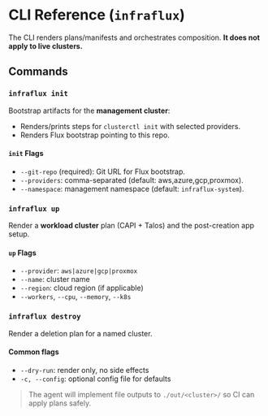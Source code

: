 # CLI Reference (`infraflux`)

The CLI renders plans/manifests and orchestrates composition. **It does not apply to live clusters.**

## Commands

### `infraflux init`

Bootstrap artifacts for the **management cluster**:

- Renders/prints steps for `clusterctl init` with selected providers.
- Renders Flux bootstrap pointing to this repo.

#### `init` Flags

- `--git-repo` (required): Git URL for Flux bootstrap.
- `--providers`: comma-separated (default: aws,azure,gcp,proxmox).
- `--namespace`: management namespace (default: `infraflux-system`).

### `infraflux up`

Render a **workload cluster** plan (CAPI + Talos) and the post-creation app setup.

#### `up` Flags

- `--provider`: `aws|azure|gcp|proxmox`
- `--name`: cluster name
- `--region`: cloud region (if applicable)
- `--workers`, `--cpu`, `--memory`, `--k8s`

### `infraflux destroy`

Render a deletion plan for a named cluster.

#### Common flags

- `--dry-run`: render only, no side effects
- `-c, --config`: optional config file for defaults

> The agent will implement file outputs to `./out/<cluster>/` so CI can apply plans safely.
